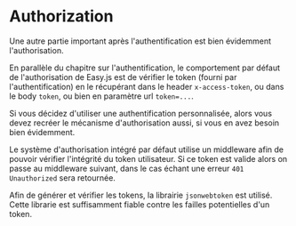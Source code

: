 # Authorization

Une autre partie important après l'authentification est bien évidemment l'authorisation.

En parallèle du chapitre sur l'authentification, le comportement par défaut de l'authorisation de Easy.js est de vérifier le token (fourni par l'authentification) en le récupérant dans le header `x-access-token`, ou dans le body `token`, ou bien en paramètre url `token=...`.

Si vous décidez d'utiliser une authentification personnalisée, alors vous devez recréer le mécanisme d'authorisation aussi, si vous en avez besoin bien évidemment.

Le système d'authorisation intégré par défaut utilise un middleware afin de pouvoir vérifier l'intégrité du token utilisateur. Si ce token est valide alors on passe au middleware suivant, dans le cas échant une erreur `401 Unauthorized` sera retournée.

Afin de générer et vérifier les tokens, la librairie `jsonwebtoken` est utilisé. Cette librarie est suffisamment fiable contre les failles potentielles d'un token.